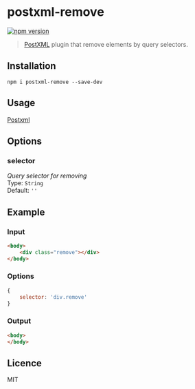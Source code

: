 # postxml-remove
[![npm version][npm-image]][npm-url]

> [PostXML] plugin that remove elements by query selectors.

## Installation
`npm i postxml-remove --save-dev`

## Usage
[Postxml]

## Options

### selector
*Query selector for removing*<br>
Type: `String`<br>
Default: `''`

## Example

### Input
```html
<body>
	<div class="remove"></div>
</body>
```

### Options
```js
{
	selector: 'div.remove'
}
```

### Output
```html
<body>
</body>
```

## Licence
MIT

[PostXML]: https://github.com/postxml/postxml

[npm-url]: https://www.npmjs.org/package/postxml-remove
[npm-image]: http://img.shields.io/npm/v/postxml-remove.svg?style=flat-square
